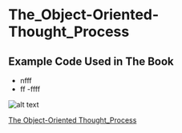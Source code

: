 # The_Object-Oriented-Thought_Process
## Example Code Used in The Book
 
 - nfff
 - ff
 -ffff
 
 ![alt text]()
 
 [The Object-Oriented Thought_Process ](https://www.amazon.com/Object-Oriented-Thought-Process-Developers-Library/dp/0135181968/ref=sr_1_1?dchild=1&keywords=Object-Oriented+Thought+Process&qid=1601285606&s=books&sr=1-1)
 
 
 
 
